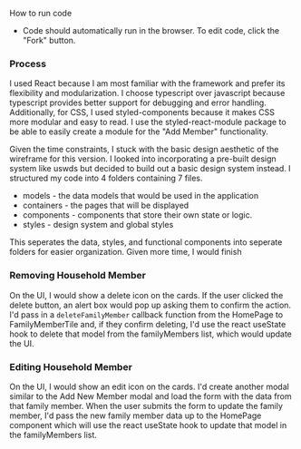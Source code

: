 How to run code

- Code should automatically run in the browser. To edit code, click the "Fork" button.

### Process
I used React because I am most familiar with the framework and prefer its flexibility and modularization. I choose typescript over javascript because typescript provides better support for debugging and error handling. Additionally, for CSS, I used styled-components because it makes CSS more modular and easy to read. I use the styled-react-module package to be able to easily create a module for the "Add Member" functionality.

Given the time constraints, I stuck with the basic design aesthetic of the wireframe for this version. I looked into incorporating a pre-built design system like uswds but decided to build out a basic design system instead. I structured my code into 4 folders containing 7 files.

- models - the data models that would be used in the application
- containers - the pages that will be displayed
- components - components that store their own state or logic.
- styles - design system and global styles

This seperates the data, styles, and functional components into seperate folders for easier organization. Given more time, I would finish 

### Removing Household Member

On the UI, I would show a delete icon on the cards. If the user clicked the delete button, an alert box would pop up asking them to confirm the action. I'd pass in a `deleteFamilyMember` callback function from the HomePage to FamilyMemberTile and, if they confirm deleting, I'd use the react useState hook to delete that model from the familyMembers list, which would update the UI.

### Editing Household Member

On the UI, I would show an edit icon on the cards. I'd create another modal similar to the Add New Member modal and load the form with the data from that family member. When the user submits the form to update the family member, I'd pass the new family member data up to the HomePage component which will use the react useState hook to update that model in the familyMembers list.
